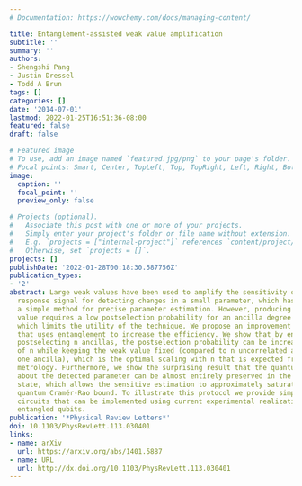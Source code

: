 ```yaml
---
# Documentation: https://wowchemy.com/docs/managing-content/

title: Entanglement-assisted weak value amplification
subtitle: ''
summary: ''
authors:
- Shengshi Pang
- Justin Dressel
- Todd A Brun
tags: []
categories: []
date: '2014-07-01'
lastmod: 2022-01-25T16:51:36-08:00
featured: false
draft: false

# Featured image
# To use, add an image named `featured.jpg/png` to your page's folder.
# Focal points: Smart, Center, TopLeft, Top, TopRight, Left, Right, BottomLeft, Bottom, BottomRight.
image:
  caption: ''
  focal_point: ''
  preview_only: false

# Projects (optional).
#   Associate this post with one or more of your projects.
#   Simply enter your project's folder or file name without extension.
#   E.g. `projects = ["internal-project"]` references `content/project/deep-learning/index.md`.
#   Otherwise, set `projects = []`.
projects: []
publishDate: '2022-01-28T00:18:30.587756Z'
publication_types:
- '2'
abstract: Large weak values have been used to amplify the sensitivity of a linear
  response signal for detecting changes in a small parameter, which has also enabled
  a simple method for precise parameter estimation. However, producing a large weak
  value requires a low postselection probability for an ancilla degree of freedom,
  which limits the utility of the technique. We propose an improvement to this method
  that uses entanglement to increase the efficiency. We show that by entangling and
  postselecting n ancillas, the postselection probability can be increased by a factor
  of n while keeping the weak value fixed (compared to n uncorrelated attempts with
  one ancilla), which is the optimal scaling with n that is expected from quantum
  metrology. Furthermore, we show the surprising result that the quantum Fisher information
  about the detected parameter can be almost entirely preserved in the postselected
  state, which allows the sensitive estimation to approximately saturate the relevant
  quantum Cramér-Rao bound. To illustrate this protocol we provide simple quantum
  circuits that can be implemented using current experimental realizations of three
  entangled qubits.
publication: '*Physical Review Letters*'
doi: 10.1103/PhysRevLett.113.030401
links:
- name: arXiv
  url: https://arxiv.org/abs/1401.5887
- name: URL
  url: http://dx.doi.org/10.1103/PhysRevLett.113.030401
---
```

